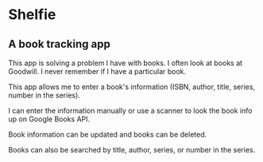 # Shelfie

## A book tracking app

This app is solving a problem I have with books. I often look at books at Goodwill. I never remember if I have a particular book. 

This app allows me to enter a book's information (ISBN, author, title, series, number in the series). 

I can enter the information manually or use a scanner to look the book info up on Google Books API.

Book information can be updated and books can be deleted.

Books can also be searched by title, author, series, or number in the series.